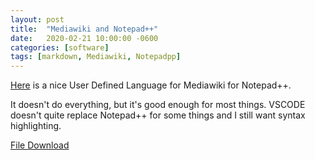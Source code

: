 ```yaml
---
layout: post
title:  "Mediawiki and Notepad++"
date:   2020-02-21 10:00:00 -0600
categories: [software]
tags: [markdown, Mediawiki, Notepadpp]
---
```


[Here](https://en.wikipedia.org/wiki/User:MjolnirPants/mediawiki_lang_npp) is a nice User Defined Language for Mediawiki for Notepad++.

It doesn't do everything, but it's good enough for most things. VSCODE doesn't quite replace Notepad++ for some things and I still want syntax highlighting.

[File Download](/assets/2020/02/userDefinedLang-mediawiki.xml)
